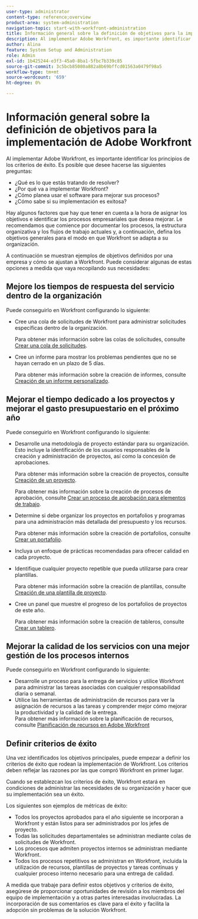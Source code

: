 ```yaml
---
user-type: administrator
content-type: reference;overview
product-area: system-administration
navigation-topic: start-with-workfront-administration
title: Información general sobre la definición de objetivos para la implementación de Adobe Workfront
description: Al implementar Adobe Workfront, es importante identificar los principios de los criterios de éxito. Le recomendamos que comience por documentar los procesos, la estructura organizativa y los flujos de trabajo actuales y, a continuación, defina los objetivos generales para el modo en que Workfront se adapta a su organización.
author: Alina
feature: System Setup and Administration
role: Admin
exl-id: 1b425244-e3f3-45a0-8ba1-5fbc7b339c85
source-git-commit: 3c5bcb85080a882a8b69bffcd01563a0479f98a5
workflow-type: tm+mt
source-wordcount: '659'
ht-degree: 0%

---
```


# Información general sobre la definición de objetivos para la implementación de Adobe Workfront

Al implementar Adobe Workfront, es importante identificar los principios de los criterios de éxito. Es posible que desee hacerse las siguientes preguntas:

* ¿Qué es lo que estás tratando de resolver?
* ¿Por qué va a implementar Workfront?
* ¿Cómo planea usar el software para mejorar sus procesos?
* ¿Cómo sabe si su implementación es exitosa?

Hay algunos factores que hay que tener en cuenta a la hora de asignar los objetivos e identificar los procesos empresariales que desea mejorar. Le recomendamos que comience por documentar los procesos, la estructura organizativa y los flujos de trabajo actuales y, a continuación, defina los objetivos generales para el modo en que Workfront se adapta a su organización.

A continuación se muestran ejemplos de objetivos definidos por una empresa y cómo se ajustan a Workfront. Puede considerar algunas de estas opciones a medida que vaya recopilando sus necesidades:

## Mejore los tiempos de respuesta del servicio dentro de la organización

Puede conseguirlo en Workfront configurando lo siguiente:

* Cree una cola de solicitudes de Workfront para administrar solicitudes específicas dentro de la organización.

  Para obtener más información sobre las colas de solicitudes, consulte [Crear una cola de solicitudes](../../manage-work/requests/create-and-manage-request-queues/create-request-queue.md).

* Cree un informe para mostrar los problemas pendientes que no se hayan cerrado en un plazo de 5 días.

  Para obtener más información sobre la creación de informes, consulte [Creación de un informe personalizado](../../reports-and-dashboards/reports/creating-and-managing-reports/create-custom-report.md).

## Mejorar el tiempo dedicado a los proyectos y mejorar el gasto presupuestario en el próximo año

Puede conseguirlo en Workfront configurando lo siguiente:

* Desarrolle una metodología de proyecto estándar para su organización. Esto incluye la identificación de los usuarios responsables de la creación y administración de proyectos, así como la concesión de aprobaciones.

  Para obtener más información sobre la creación de proyectos, consulte [Creación de un proyecto](../../manage-work/projects/create-projects/create-project.md).

  Para obtener más información sobre la creación de procesos de aprobación, consulte [Crear un proceso de aprobación para elementos de trabajo](../../administration-and-setup/customize-workfront/configure-approval-milestone-processes/create-approval-processes.md).

* Determine si debe organizar los proyectos en portafolios y programas para una administración más detallada del presupuesto y los recursos.

  Para obtener más información sobre la creación de portafolios, consulte [Crear un portafolio](../../manage-work/portfolios/create-and-manage-portfolios/create-portfolios.md).

* Incluya un enfoque de prácticas recomendadas para ofrecer calidad en cada proyecto.
* Identifique cualquier proyecto repetible que pueda utilizarse para crear plantillas.

  Para obtener más información sobre la creación de plantillas, consulte [Creación de una plantilla de proyecto](../../manage-work/projects/create-and-manage-templates/create-template.md).

* Cree un panel que muestre el progreso de los portafolios de proyectos de este año.

  Para obtener más información sobre la creación de tableros, consulte [Crear un tablero](../../reports-and-dashboards/dashboards/creating-and-managing-dashboards/create-dashboard.md).

## Mejorar la calidad de los servicios con una mejor gestión de los procesos internos

Puede conseguirlo en Workfront configurando lo siguiente:

* Desarrolle un proceso para la entrega de servicios y utilice Workfront para administrar las tareas asociadas con cualquier responsabilidad diaria o semanal.
* Utilice las herramientas de administración de recursos para ver la asignación de recursos a las tareas y comprender mejor cómo mejorar la productividad y la calidad de la entrega.\
  Para obtener más información sobre la planificación de recursos, consulte [Planificación de recursos en Adobe Workfront](../../resource-mgmt/resource-planning/resource-planning-overview.md)

## Definir criterios de éxito

Una vez identificados los objetivos principales, puede empezar a definir los criterios de éxito que rodean la implementación de Workfront. Los criterios deben reflejar las razones por las que compró Workfront en primer lugar.

Cuando se establezcan los criterios de éxito, Workfront estará en condiciones de administrar las necesidades de su organización y hacer que su implementación sea un éxito.

Los siguientes son ejemplos de métricas de éxito:

* Todos los proyectos aprobados para el año siguiente se incorporan a Workfront y están listos para ser administrados por los jefes de proyecto.
* Todas las solicitudes departamentales se administran mediante colas de solicitudes de Workfront.
* Los procesos que admiten proyectos internos se administran mediante Workfront.
* Todos los procesos repetitivos se administran en Workfront, incluida la utilización de recursos, plantillas de proyectos y tareas continuas y cualquier proceso interno necesario para una entrega de calidad.

A medida que trabaje para definir estos objetivos y criterios de éxito, asegúrese de proporcionar oportunidades de revisión a los miembros del equipo de implementación y a otras partes interesadas involucradas. La incorporación de sus comentarios es clave para el éxito y facilita la adopción sin problemas de la solución Workfront.
